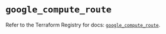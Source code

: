# `google_compute_route`

Refer to the Terraform Registry for docs: [`google_compute_route`](https://registry.terraform.io/providers/hashicorp/google-beta/6.15.0/docs/resources/google_compute_route).
